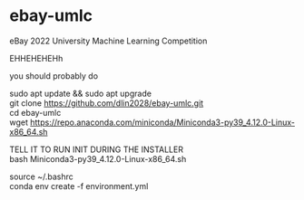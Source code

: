 # ebay-umlc
eBay 2022 University Machine Learning Competition

EHHEHEHEHh

you should probably do  

sudo apt update && sudo apt upgrade  
git clone https://github.com/dlin2028/ebay-umlc.git  
cd ebay-umlc  
wget https://repo.anaconda.com/miniconda/Miniconda3-py39_4.12.0-Linux-x86_64.sh  

TELL IT TO RUN INIT DURING THE INSTALLER  
bash Miniconda3-py39_4.12.0-Linux-x86_64.sh  

source ~/.bashrc  
conda env create -f environment.yml  
